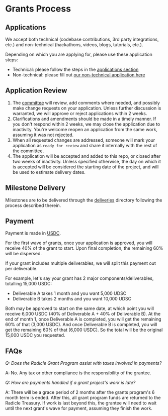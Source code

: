 # Grants Process

## Applications

We accept both technical (codebase contributions, 3rd party integrations, etc.) and non-technical (hackathons, videos, blogs, tutorials, etc.).

Depending on which you are applying for, please use these application steps:
* Technical: please follow the steps in the [applications section](https://github.com/radicle-dev/radicle-grants/tree/main/grants/applications)
* Non-technical: please fill out [our non-technical application here](https://docs.google.com/forms/d/e/1FAIpQLSe7TVIJmxoNnFQPWodD6LPVfdKoh8fcgbnFeXsWidBUO7K2nA/viewform)

## Application Review

1.  The [committee](#radicle-grants-committee) will review, add comments where needed, and possibly make change
    requests on your application. Unless further discussion is warranted, we will approve or reject applications within 2 weeks.
2.  Clarifications and amendments should be made in a timely manner. If you don't respond within 2 weeks, we may close the application due to inactivity. You're welcome reopen an application from the same work, assuming it was not rejected.
3.  When all requested changes are addressed, someone will mark your application as `ready for review` and share it internally with the rest of the committee.
4.  The application will be accepted and added to this repo, or closed after two weeks of inactivity. Unless specified otherwise, the day on which it is accepted will be considered the starting date of the project, and will be used to estimate delivery dates.

## Milestone Delivery

Milestones are to be delivered through the [deliveries](https://github.com/radicle-dev/radicle-grants/tree/main/grants/milestone_deliveries) directory following the process described therein.

## Payment

Payment is made in [USDC](https://etherscan.io/token/0xa0b86991c6218b36c1d19d4a2e9eb0ce3606eb48).

For the first wave of grants, once your application is approved, you will receive 40% of the grant to start. Upon final completion, the remaining 60% will be dispersed. 

If your grant includes multiple deliverables, we will split this payment out per deliverable. 

For example, let's say your grant has 2 major components/deliverables, totalling 15,000 USDC: 
* Deliverable A takes 1 month and you want 5,000 UDSC
* Deliverable B takes 2 months and you want 10,000 UDSC

Both may be approved to start on the same date, at which point you will receive 6,000 USDC (40% of Deliverable A + 40% of Deliverable B). At the end of month 1, once Deliverable A is completed, you will get the remaining 60% of that (3,000 USDC). And once Deliverable B is completed, you will get the remaining 60% of that (6,000 USDC). So the total will be the original 15,000 USDC you requested.

## FAQs

*Q: Does the Radicle Grant Program assist with taxes involved in payments?*

A: No. Any tax or other compliance is the responsibility of the grantee.

*Q: How are payments handled if a grant project's work is late?*

A: There will be a grace period of 2 months after the grants program's 6 month term is ended. After this, all grant program funds are returned to the Radicle Treasury. If work is last beyond this, the grantee will need to wait until the next grant's wave for payment, assuming they finish the work. 



